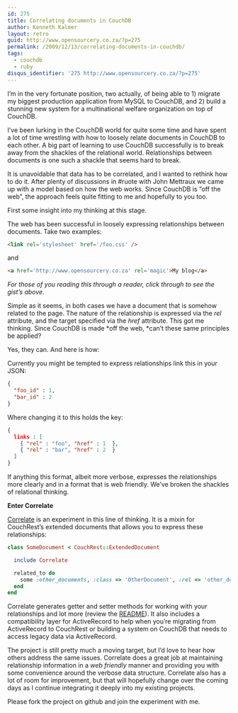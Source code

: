 ```yaml
---
id: 275
title: Correlating documents in CouchDB
author: Kenneth Kalmer
layout: retro
guid: http://www.opensourcery.co.za/?p=275
permalink: /2009/12/13/correlating-documents-in-couchdb/
tags:
  - couchdb
  - ruby
disqus_identifier: '275 http://www.opensourcery.co.za/?p=275'
---
```


I&#8217;m in the very fortunate position, two actually, of being able to 1) migrate my biggest production application from MySQL to CouchDB, and 2) build a stunning new system for a multinational welfare organization on top of CouchDB.

I&#8217;ve been lurking in the CouchDB world for quite some time and have spent a lot of time wrestling with how to loosely relate documents in CouchDB to each other. A big part of learning to use CouchDB successfully is to break away from the shackles of the relational world. Relationships between documents is one such a shackle that seems hard to break.

It is unavoidable that data has to be correlated, and I wanted to rethink how to do it. After plenty of discussions in #ruote with John Mettraux we came up with a model based on how the web works. Since CouchDB is &#8220;off the web&#8221;, the approach feels quite fitting to me and hopefully to you too.

First some insight into my thinking at this stage.

The web has been successful in loosely expressing relationships between documents. Take two examples:

~~~html
<link rel='stylesheet' href='/foo.css' />
~~~

and

~~~html
<a href='http://www.opensourcery.co.za' rel='magic'>My blog</a>
~~~

*For those of you reading this through a reader, click through to see the gist&#8217;s above.*

Simple as it seems, in both cases we have a document that is somehow related to the page. The nature of the relationship is expressed via the *rel* attribute, and the target specified via the *href* attribute. This got me thinking. Since CouchDB is made *off the web, *can&#8217;t these same principles be applied?

Yes, they can. And here is how:

Currently you might be tempted to express relationships link this in your JSON:

~~~json
{
  "foo_id" : 1,
  "bar_id" : 2
}
~~~

Where changing it to this holds the key:

~~~json
{
  links : [
    { "rel" : "foo", "href" : 1  },
    { "rel" : "bar", "href" : 2  }
  ]
}
~~~

If anything this format, albeit more verbose, expresses the relationships more clearly and in a format that is web friendly. We&#8217;ve broken the shackles of relational thinking.

**Enter Correlate**

<a href="http://github.com/kennethkalmer/correlate" target="_blank">Correlate</a> is an experiment in this line of thinking. It is a mixin for CouchRest&#8217;s extended documents that allows you to express these relationships:

~~~ruby
class SomeDocument < CouchRest::ExtendedDocument

  include Correlate

  related_to do
    some :other_documents, :class => 'OtherDocument', :rel => 'other_document'
  end
end
~~~

Correlate generates getter and setter methods for working with your relationships and lot more (review the <a href="http://github.com/kennethkalmer/correlate/blob/master/README.rdoc" target="_blank">README</a>). It also includes a compatibility layer for ActiveRecord to help when you&#8217;re migrating from ActiveRecord to CouchRest or building a system on CouchDB that needs to access legacy data via ActiveRecord.

The project is still pretty much a moving target, but I&#8217;d love to hear how others address the same issues. Correlate does a great job at maintaining relationship information in a *web friendly* manner and providing you with some convenience around the verbose data structure. Correlate also has a lot of room for improvement, but that will hopefully change over the coming days as I continue integrating it deeply into my existing projects.

Please fork the project on github and join the experiment with me.
